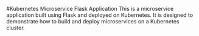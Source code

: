 #Kubernetes Microservice Flask Application
This is a microservice application built using Flask and deployed on Kubernetes. It is designed to demonstrate how to build and deploy microservices on a Kubernetes cluster.
